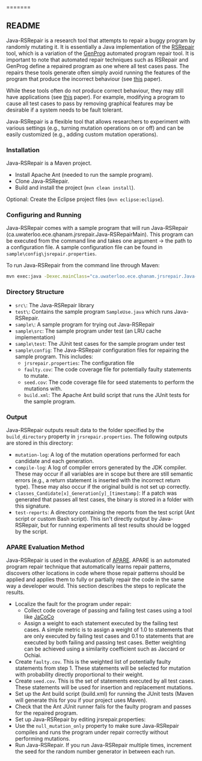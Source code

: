 =======
## README ##

Java-RSRepair is a research tool that attempts to repair a buggy program by randomly mutating it. It is essentially a Java implementation of the [RSRepair](http://qiyuhua.github.io/projects/rsrepair/) tool, which is a variation of the [GenProg](http://dijkstra.cs.virginia.edu/genprog/) automated program repair tool. It is important to note that automated repair techniques such as RSRepair and GenProg define a repaired program as one where all test cases pass. The repairs these tools generate often simply avoid running the features of the program that produce the incorrect behaviour (see [this](http://dspace.mit.edu/bitstream/handle/1721.1/94337/MIT-CSAIL-TR-2015-003.pdf?sequence=1) paper). 

While these tools often do not produce correct behaviour, they may still have applications (see [this](https://hal.inria.fr/hal-01054549/PDF/essay-automatic-repair.pdf) paper). For example, modifying a program to cause all test cases to pass by removing graphical features may be desirable if a system needs to be fault tolerant.

Java-RSRepair is a flexible tool that allows researchers to experiment with various settings (e.g., turning mutation operations on or off) and can be easily customized (e.g., adding custom mutation operations).

### Installation ###

Java-RSRepair is a Maven project.

* Install Apache Ant (needed to run the sample program).
* Clone Java-RSRepair.
* Build and install the project (`mvn clean install`).

Optional: Create the Eclipse project files (`mvn eclipse:eclipse`).

### Configuring and Running ###

Java-RSRepair comes with a sample program that will run Java-RSRepair (ca.uwaterloo.ece.qhanam.jrsrepair.Java-RSRepairMain). This program can be executed from the command line and takes one argument -> the path to a configuration file. A sample configuration file can be found in `sample\config\jsrepair.properties`.

To run Java-RSRepair from the command line through Maven:
```bash
mvn exec:java -Dexec.mainClass="ca.uwaterloo.ece.qhanam.jrsrepair.Java-RSRepairMain" -Dexec.args="./sample/config/jrsrepair.properties"
```

### Directory Structure ###

* `src\`: The Java-RSRepair library
* `test\`: Contains the sample program `SampleUse.java` which runs Java-RSRepair.
* `sample\`: A sample program for trying out Java-RSRepair
* `sample\src`: The sample program under test (an LRU cache implementation)
* `sample\test`: The JUnit test cases for the sample program under test
* `sample\config`: The Java-RSRepair configuration files for repairing the sample program. This includes:
    * `jrsrepair.properties`: The configuration file
    * `faulty.cov`: The code coverage file for potentially faulty statements to mutate.
    * `seed.cov`: The code coverage file for seed statements to perform the mutations with.
    * `build.xml`: The Apache Ant build script that runs the JUnit tests for the sample program.

### Output ###

Java-RSRepair outputs result data to the folder specified by the `build_directory` property in `jrsrepair.properties`. The following outputs are stored in this directory:

* `mutation-log`: A log of the mutation operations performed for each candidate and each generation.
* `compile-log`: A log of compiler errors generated by the JDK compiler. These may occur if all variables are in scope but there are still semantic errors (e.g., a return statement is inserted with the incorrect return type). These may also occur if the original build is not set up correctly.
* `classes_Candidate[x]_Generation[y]_[timestamp]`: If a patch was generated that passes all test cases, the binary is stored in a folder with this signature.
* `test-reports`: A directory containing the reports from the test script (Ant script or custom Bash script). This isn't directly output by Java-RSRepair, but for running experiments all test results should be logged by the script.

### APARE Evaluation Method ###

Java-RSRepair is used in the evaluation of [APARE](http://asset.uwaterloo.ca/APARE/). APARE is an automated program repair technique that automatically learns repair patterns, discovers other locations in code where those repair patterns should be applied and applies them to fully or partially repair the code in the same way a developer would. This section describes the steps to replicate the results.

* Localize the fault for the program under repair:
    * Collect code coverage of passing and failing test cases using a tool like [JaCoCo](http://www.eclemma.org/jacoco/)
    * Assign a weight to each statement executed by the failing test cases. A simple metric is to assign a weight of 1.0 to statements that are only executed by failing test cases and 0.1 to statements that are executed by both failing and passing test cases. Better weighting can be achieved using a similarity coefficient such as Jaccard or Ochiai. 
* Create `faulty.cov`. This is the weighted list of potentially faulty statements from step 1. These statements will be selected for mutation with probability directly proportional to their weight.
* Create `seed.cov`. This is the set of statements executed by all test cases. These statements will be used for insertion and replacement mutations.
* Set up the Ant build script (build.xml) for running the JUnit tests (Maven will generate this for you if your project uses Maven).
* Check that the Ant JUnit runner fails for the faulty program and passes for the repaired program.
* Set up Java-RSRepair by editing jrsrepair.properties:
* Use the `null_mutation_only` property to make sure Java-RSRepair compiles and runs the program under repair correctly without performing mutations.
* Run Java-RSRepair. If you run Java-RSRepair multiple times, increment the seed for the random number generator in between each run.
